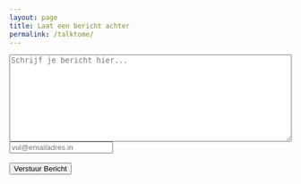 ```yaml
---
layout: page
title: Laat een bericht achter
permalink: /talktome/
---
```


<form action="http://prisse.net/mailtome.php" method="POST">
<textarea name="message" placeholder="Schrijf je bericht hier..." rows="10" style="width: 100% "></textarea><br/>
<input type="email" name="email" placeholder="vul@emailadres.in"><br/>
<br/>
<input type="submit" value="Verstuur Bericht">
<br/>
